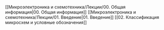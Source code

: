[[Микроэлектроника и схемотехника/Лекции/00. Общая информация|00. Общая информация]]
[[Микроэлектроника и схемотехника/Лекции/01. Введение|01. Введение]]
[[02. Классификация микросхем и условные обозначения]]
